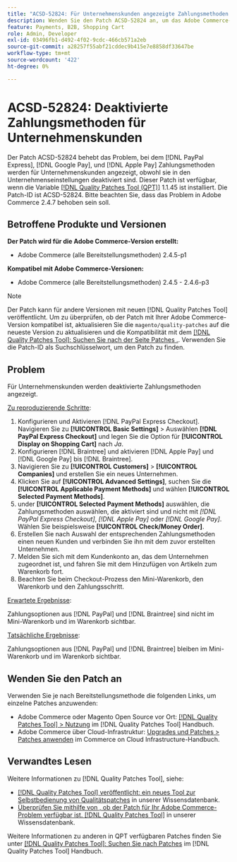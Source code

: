 ```yaml
---
title: "ACSD-52824: Für Unternehmenskunden angezeigte Zahlungsmethoden deaktiviert"
description: Wenden Sie den Patch ACSD-52824 an, um das Adobe Commerce-Problem zu beheben, bei dem [!DNL PayPal Express], [!DNL Google Pay], and [!DNL Apple Pay] Zahlungsmethoden werden für Unternehmenskunden angezeigt, obwohl sie in den Unternehmenseinstellungen deaktiviert sind.
feature: Payments, B2B, Shopping Cart
role: Admin, Developer
exl-id: 03496fb1-d492-4f02-9cdc-466cb571a2eb
source-git-commit: a28257f55abf21cddec9b415e7e8858df33647be
workflow-type: tm+mt
source-wordcount: '422'
ht-degree: 0%

---
```


# ACSD-52824: Deaktivierte Zahlungsmethoden für Unternehmenskunden

Der Patch ACSD-52824 behebt das Problem, bei dem [!DNL PayPal Express], [!DNL Google Pay], und [!DNL Apple Pay] Zahlungsmethoden werden für Unternehmenskunden angezeigt, obwohl sie in den Unternehmenseinstellungen deaktiviert sind. Dieser Patch ist verfügbar, wenn die Variable [[!DNL Quality Patches Tool (QPT)]](/help/announcements/adobe-commerce-announcements/magento-quality-patches-released-new-tool-to-self-serve-quality-patches.md) 1.1.45 ist installiert. Die Patch-ID ist ACSD-52824. Bitte beachten Sie, dass das Problem in Adobe Commerce 2.4.7 behoben sein soll.

## Betroffene Produkte und Versionen

**Der Patch wird für die Adobe Commerce-Version erstellt:**

* Adobe Commerce (alle Bereitstellungsmethoden) 2.4.5-p1

**Kompatibel mit Adobe Commerce-Versionen:**

* Adobe Commerce (alle Bereitstellungsmethoden) 2.4.5 - 2.4.6-p3

>[!NOTE]
>
>Der Patch kann für andere Versionen mit neuen [!DNL Quality Patches Tool] veröffentlicht. Um zu überprüfen, ob der Patch mit Ihrer Adobe Commerce-Version kompatibel ist, aktualisieren Sie die `magento/quality-patches` auf die neueste Version zu aktualisieren und die Kompatibilität mit dem [[!DNL Quality Patches Tool]: Suchen Sie nach der Seite Patches .](https://experienceleague.adobe.com/tools/commerce-quality-patches/index.html). Verwenden Sie die Patch-ID als Suchschlüsselwort, um den Patch zu finden.

## Problem

Für Unternehmenskunden werden deaktivierte Zahlungsmethoden angezeigt.

<u>Zu reproduzierende Schritte</u>:

1. Konfigurieren und Aktivieren [!DNL PayPal Express Checkout]. Navigieren Sie zu **[!UICONTROL Basic Settings]** > Auswählen **[!DNL PayPal Express Checkout]** und legen Sie die Option für **[!UICONTROL Display on Shopping Cart]** nach *Ja*.
1. Konfigurieren [!DNL Braintree] und aktivieren [!DNL Apple Pay] und [!DNL Google Pay] bis [!DNL Braintree].
1. Navigieren Sie zu **[!UICONTROL Customers]** > **[!UICONTROL Companies]** und erstellen Sie ein neues Unternehmen.
1. Klicken Sie auf **[!UICONTROL Advanced Settings]**, suchen Sie die **[!UICONTROL Applicable Payment Methods]** und wählen **[!UICONTROL Selected Payment Methods]**.
1. under **[!UICONTROL Selected Payment Methods]** auswählen, die Zahlungsmethoden auswählen, die aktiviert sind und nicht mit *[!DNL PayPal Express Checkout]*, *[!DNL Apple Pay]* oder *[!DNL Google Pay]*. Wählen Sie beispielsweise **[!UICONTROL Check/Money Order]**.
1. Erstellen Sie nach Auswahl der entsprechenden Zahlungsmethoden einen neuen Kunden und verbinden Sie ihn mit dem zuvor erstellten Unternehmen.
1. Melden Sie sich mit dem Kundenkonto an, das dem Unternehmen zugeordnet ist, und fahren Sie mit dem Hinzufügen von Artikeln zum Warenkorb fort.
1. Beachten Sie beim Checkout-Prozess den Mini-Warenkorb, den Warenkorb und den Zahlungsschritt.

<u>Erwartete Ergebnisse</u>:

Zahlungsoptionen aus [!DNL PayPal] und [!DNL Braintree] sind nicht im Mini-Warenkorb und im Warenkorb sichtbar.

<u>Tatsächliche Ergebnisse</u>:

Zahlungsoptionen aus [!DNL PayPal] und [!DNL Braintree] bleiben im Mini-Warenkorb und im Warenkorb sichtbar.

## Wenden Sie den Patch an

Verwenden Sie je nach Bereitstellungsmethode die folgenden Links, um einzelne Patches anzuwenden:

* Adobe Commerce oder Magento Open Source vor Ort: [[!DNL Quality Patches Tool] > Nutzung](https://experienceleague.adobe.com/docs/commerce-operations/tools/quality-patches-tool/usage.html) im [!DNL Quality Patches Tool] Handbuch.
* Adobe Commerce über Cloud-Infrastruktur: [Upgrades und Patches > Patches anwenden](https://experienceleague.adobe.com/docs/commerce-cloud-service/user-guide/develop/upgrade/apply-patches.html) im Commerce on Cloud Infrastructure-Handbuch.

## Verwandtes Lesen

Weitere Informationen zu [!DNL Quality Patches Tool], siehe:

* [[!DNL Quality Patches Tool] veröffentlicht: ein neues Tool zur Selbstbedienung von Qualitätspatches](/help/announcements/adobe-commerce-announcements/magento-quality-patches-released-new-tool-to-self-serve-quality-patches.md) in unserer Wissensdatenbank.
* [Überprüfen Sie mithilfe von , ob der Patch für Ihr Adobe Commerce-Problem verfügbar ist. [!DNL Quality Patches Tool]](/help/support-tools/patches-available-in-qpt-tool/check-patch-for-magento-issue-with-magento-quality-patches.md) in unserer Wissensdatenbank.

Weitere Informationen zu anderen in QPT verfügbaren Patches finden Sie unter [[!DNL Quality Patches Tool]: Suchen Sie nach Patches](https://experienceleague.adobe.com/tools/commerce-quality-patches/index.html) im [!DNL Quality Patches Tool] Handbuch.
